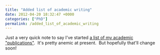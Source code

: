 ```yaml
---
title: "Added list of academic writing"
date: 2012-04-20 18:32:47 +0000
categories: ["PhD"]
permalink: /added_list_of_academic_writing
---
```

Just a very quick note to say I've started [a list of my academic
"publications"](/academic_writing).  It's pretty anemic at present.  But
hopefully that'll change soon!

<!--break-->

 

